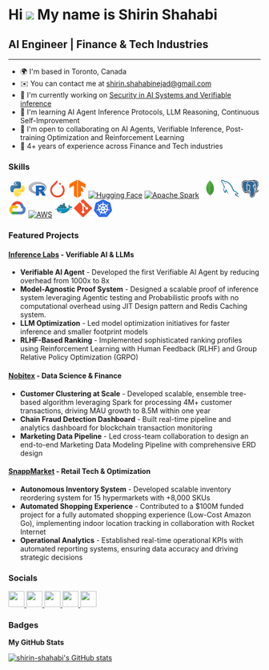 # Hi ![](https://user-images.githubusercontent.com/18350557/176309783-0785949b-9127-417c-8b55-ab5a4333674e.gif) My name is Shirin Shahabi
## AI Engineer | Finance & Tech Industries
-------------

* 🌍  I'm based in Toronto, Canada
* ✉️  You can contact me at [shirin.shahabinejad@gmail.com](mailto:shirin.shahabinejad@gmail.com)
* 🚀  I'm currently working on [Security in AI Systems and Verifiable inference](http://inferencelabs.com/)
* 🧠  I'm learning AI Agent Inference Protocols, LLM Reasoning, Continuous Self-Improvement
* 🤝  I'm open to collaborating on AI Agents, Verifiable Inference, Post-training Optimization and Reinforcement Learning
* 💼  4+ years of experience across Finance and Tech industries

### Skills

<p align="left">
<a href="https://www.python.org/" target="_blank" rel="noreferrer"><img src="https://raw.githubusercontent.com/devicons/devicon/master/icons/python/python-original.svg" width="36" height="36" alt="Python" /></a>
<a href="https://www.r-project.org/" target="_blank" rel="noreferrer"><img src="https://raw.githubusercontent.com/devicons/devicon/master/icons/r/r-original.svg" width="36" height="36" alt="R" /></a>
<a href="https://pytorch.org/" target="_blank" rel="noreferrer"><img src="https://raw.githubusercontent.com/devicons/devicon/master/icons/pytorch/pytorch-original.svg" width="36" height="36" alt="PyTorch" /></a>
<a href="https://www.tensorflow.org/" target="_blank" rel="noreferrer"><img src="https://raw.githubusercontent.com/devicons/devicon/master/icons/tensorflow/tensorflow-original.svg" width="36" height="36" alt="TensorFlow" /></a>
<a href="https://huggingface.co/" target="_blank" rel="noreferrer"><img src="https://huggingface.co/front/assets/huggingface_logo-noborder.svg" width="36" height="36" alt="Hugging Face" /></a>
<a href="https://spark.apache.org/" target="_blank" rel="noreferrer"><img src="https://upload.wikimedia.org/wikipedia/commons/f/f3/Apache_Spark_logo.svg" width="36" height="36" alt="Apache Spark" /></a>
<a href="https://www.mongodb.com/" target="_blank" rel="noreferrer"><img src="https://raw.githubusercontent.com/devicons/devicon/master/icons/mongodb/mongodb-original.svg" width="36" height="36" alt="MongoDB" /></a>
<a href="https://www.mysql.com/" target="_blank" rel="noreferrer"><img src="https://raw.githubusercontent.com/devicons/devicon/master/icons/mysql/mysql-original.svg" width="36" height="36" alt="MySQL" /></a>
<a href="https://www.postgresql.org/" target="_blank" rel="noreferrer"><img src="https://raw.githubusercontent.com/devicons/devicon/master/icons/postgresql/postgresql-original.svg" width="36" height="36" alt="PostgreSQL" /></a>
<a href="https://cloud.google.com/" target="_blank" rel="noreferrer"><img src="https://raw.githubusercontent.com/devicons/devicon/master/icons/googlecloud/googlecloud-original.svg" width="36" height="36" alt="Google Cloud" /></a>
<a href="https://aws.amazon.com" target="_blank" rel="noreferrer"><img src="https://upload.wikimedia.org/wikipedia/commons/9/93/Amazon_Web_Services_Logo.svg" width="36" height="36" alt="AWS" /></a>
<a href="https://www.docker.com/" target="_blank" rel="noreferrer"><img src="https://raw.githubusercontent.com/devicons/devicon/master/icons/docker/docker-original.svg" width="36" height="36" alt="Docker" /></a>
<a href="https://git-scm.com/" target="_blank" rel="noreferrer"><img src="https://raw.githubusercontent.com/devicons/devicon/master/icons/git/git-original.svg" width="36" height="36" alt="Git" /></a>
<a href="https://kubernetes.io/" target="_blank" rel="noreferrer"><img src="https://raw.githubusercontent.com/devicons/devicon/master/icons/kubernetes/kubernetes-plain.svg" width="36" height="36" alt="Kubernetes" /></a>
</p>

### Featured Projects

#### [Inference Labs](https://github.com/inference-labs-inc) - Verifiable AI & LLMs
- **Verifiable AI Agent** - Developed the first Verifiable AI Agent by reducing overhead from 1000x to 8x
- **Model-Agnostic Proof System** - Designed a scalable proof of inference system leveraging Agentic testing and Probabilistic proofs with no computational overhead using JIT Design pattern and Redis Caching system.
- **LLM Optimization** - Led model optimization initiatives for faster inference and smaller footprint models
- **RLHF-Based Ranking** - Implemented sophisticated ranking profiles using Reinforcement Learning with Human Feedback (RLHF) and Group Relative Policy Optimization (GRPO)

#### [Nobitex](https://github.com/nobitex) - Data Science & Finance
- **Customer Clustering at Scale** - Developed scalable, ensemble tree-based algorithm leveraging Spark for processing 4M+ customer transactions, driving MAU growth to 8.5M within one year
- **Chain Fraud Detection Dashboard** - Built real-time pipeline and analytics dashboard for blockchain transaction monitoring
- **Marketing Data Pipeline** - Led cross-team collaboration to design an end-to-end Marketing Data Modeling Pipeline with comprehensive ERD design

#### [SnappMarket](https://github.com/snappmarket) - Retail Tech & Optimization
- **Autonomous Inventory System** - Developed scalable inventory reordering system for 15 hypermarkets with +8,000 SKUs
- **Automated Shopping Experience** - Contributed to a $100M funded project for a fully automated shopping experience (Low-Cost Amazon Go), implementing indoor location tracking in collaboration with Rocket Internet
- **Operational Analytics** - Established real-time operational KPIs with automated reporting systems, ensuring data accuracy and driving strategic decisions

### Socials

<p align="left"> <a href="https://discord.com/users/shirin3662" target="_blank" rel="noreferrer"> <picture> <source media="(prefers-color-scheme: dark)" srcset="https://raw.githubusercontent.com/danielcranney/readme-generator/main/public/icons/socials/discord-dark.svg" /> <source media="(prefers-color-scheme: light)" srcset="https://raw.githubusercontent.com/danielcranney/readme-generator/main/public/icons/socials/discord.svg" /> <img src="https://raw.githubusercontent.com/danielcranney/readme-generator/main/public/icons/socials/discord.svg" width="32" height="32" /> </picture> </a> <a href="https://www.github.com/shirin-shahabi" target="_blank" rel="noreferrer"> <picture> <source media="(prefers-color-scheme: dark)" srcset="https://raw.githubusercontent.com/danielcranney/readme-generator/main/public/icons/socials/github-dark.svg" /> <source media="(prefers-color-scheme: light)" srcset="https://raw.githubusercontent.com/danielcranney/readme-generator/main/public/icons/socials/github.svg" /> <img src="https://raw.githubusercontent.com/danielcranney/readme-generator/main/public/icons/socials/github.svg" width="32" height="32" /> </picture> </a> <a href="https://www.linkedin.com/in/shirin-shahabinejad" target="_blank" rel="noreferrer"> <picture> <source media="(prefers-color-scheme: dark)" srcset="https://raw.githubusercontent.com/danielcranney/readme-generator/main/public/icons/socials/linkedin-dark.svg" /> <source media="(prefers-color-scheme: light)" srcset="https://raw.githubusercontent.com/danielcranney/readme-generator/main/public/icons/socials/linkedin.svg" /> <img src="https://raw.githubusercontent.com/danielcranney/readme-generator/main/public/icons/socials/linkedin.svg" width="32" height="32" /> </picture> </a> <a href="http://www.medium.com/shahas8" target="_blank" rel="noreferrer"> <picture> <source media="(prefers-color-scheme: dark)" srcset="https://raw.githubusercontent.com/danielcranney/readme-generator/main/public/icons/socials/medium-dark.svg" /> <source media="(prefers-color-scheme: light)" srcset="https://raw.githubusercontent.com/danielcranney/readme-generator/main/public/icons/socials/medium.svg" /> <img src="https://raw.githubusercontent.com/danielcranney/readme-generator/main/public/icons/socials/medium.svg" width="32" height="32" /> </picture> </a> <a href="https://www.x.com/shirinlshahabi" target="_blank" rel="noreferrer"> <picture> <source media="(prefers-color-scheme: dark)" srcset="https://raw.githubusercontent.com/danielcranney/readme-generator/main/public/icons/socials/twitter-dark.svg" /> <source media="(prefers-color-scheme: light)" srcset="https://raw.githubusercontent.com/danielcranney/readme-generator/main/public/icons/socials/twitter.svg" /> <img src="https://raw.githubusercontent.com/danielcranney/readme-generator/main/public/icons/socials/twitter.svg" width="32" height="32" /> </picture> </a></p>

### Badges

<b>My GitHub Stats</b>

<a href="http://www.github.com/shirin-shahabi"><img src="https://github-readme-stats.vercel.app/api?username=shirin-shahabi&show_icons=true&hide=stars,contribs&count_private=true&title_color=0891b2&text_color=ffffff&icon_color=306998&bg_color=001f3f&hide_border=true&show_icons=true" alt="shirin-shahabi's GitHub stats" /></a>
